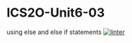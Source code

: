 # ICS2O-Unit6-03
using else and else if statements
 [![linter](https://github.com/<Lauren-Jeffrey>/<ICS2O-Unit6-03>/workflows/linter/badge.svg)](https://github.com/marketplace/actions/super-linter)  
